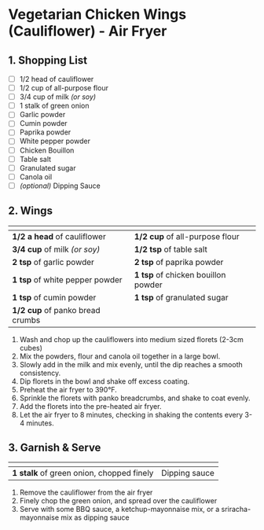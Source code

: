 # Vegetarian Chicken Wings (Cauliflower) - Air Fryer

## 1. Shopping List
- [ ] 1/2 head of cauliflower
- [ ] 1/2 cup of all-purpose flour
- [ ] 3/4 cup of milk *(or soy)*
- [ ] 1 stalk of green onion
- [ ] Garlic powder
- [ ] Cumin powder
- [ ] Paprika powder
- [ ] White pepper powder
- [ ] Chicken Bouillon
- [ ] Table salt
- [ ] Granulated sugar
- [ ] Canola oil
- [ ] *(optional)* Dipping Sauce

## 2. Wings
|<!-- -->|<!-- -->|
|---|---|
|**1/2 a head** of cauliflower|**1/2 cup** of all-purpose flour|
|**3/4 cup** of milk *(or soy)* | **1/2 tsp** of table salt |
|**2 tsp** of garlic powder|**2 tsp** of paprika powder|
|**1 tsp** of white pepper powder|**1 tsp** of chicken bouillon powder|
|**1 tsp** of cumin powder|**1 tsp** of granulated sugar|
|**1/2 cup** of panko bread crumbs||

1. Wash and chop up the cauliflowers into medium sized florets (2-3cm cubes)
2. Mix the powders, flour and canola oil together in a large bowl.
3. Slowly add in the milk and mix evenly, until the dip reaches a smooth consistency.
4. Dip florets in the bowl and shake off excess coating.
4. Preheat the air fryer to 390°F.
5. Sprinkle the florets with panko breadcrumbs, and shake to coat evenly.
6. Add the florets into the pre-heated air fryer.
7. Let the air fryer to 8 minutes, checking in shaking the contents every 3-4 minutes.

## 3. Garnish & Serve
|<!-- -->|<!-- -->|
|---|---|
|**1 stalk** of green onion, chopped finely|Dipping sauce|

1. Remove the cauliflower from the air fryer
2. Finely chop the green onion, and spread over the cauliflower
3. Serve with some BBQ sauce, a ketchup-mayonnaise mix, or a sriracha-mayonnaise mix as dipping sauce
